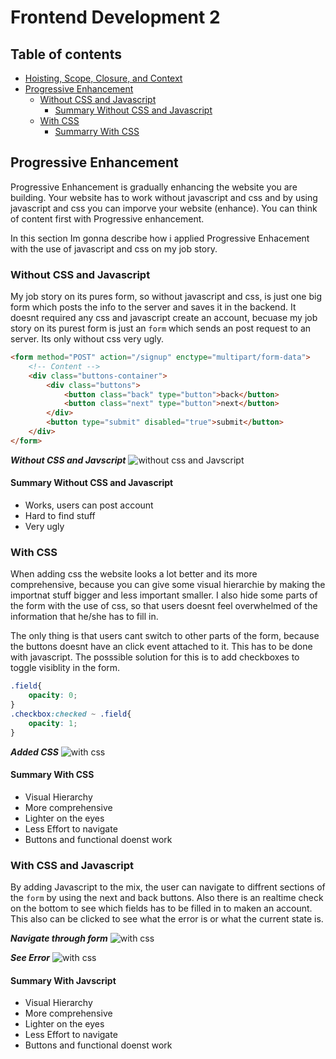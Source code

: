 # Frontend Development 2

## Table of contents
* [Hoisting, Scope, Closure, and Context]()
* [Progressive Enhancement](#progressive-enhancement)
    * [Without CSS and Javascript](#without-css-and-javascript)
        * [Summary Without CSS and Javascript](#summary-without-css-and-javascript)
    * [With CSS](#with-css)
        * [Summarry With CSS](#summary-with-css)

## Progressive Enhancement
Progressive Enhancement is gradually enhancing the website you are building. Your website has to work without javascript and css and by using javascript and css you can imporve your website (enhance). You can think of content first with Progressive enhancement.

In this section Im gonna describe how i applied Progressive Enhacement with the use of javascript and css on my job story.

### Without CSS and Javascript
My job story on its pures form, so without javascript and css, is just one big form which posts the info to the server and saves it in the backend. It doesnt required any css and javascript create an account, becuase my job story on its purest form is just an `form`  which sends an post request to an server. Its only without css very ugly.


```html
<form method="POST" action="/signup" enctype="multipart/form-data">
    <!-- Content -->
    <div class="buttons-container">
        <div class="buttons">
            <button class="back" type="button">back</button>
            <button class="next" type="button">next</button>
        </div>
        <button type="submit" disabled="true">submit</button>
    </div>
</form>
```


**_Without CSS and Javscript_**
![without css and Javscript](https://github.com/LaupWing/fe-assessment-2/blob/master/docs/no_css_js.gif)

#### Summary Without CSS and Javascript
*   Works, users can post account
*   Hard to find stuff
*   Very ugly

### With CSS
When adding css the website looks a lot better and its more comprehensive, because you can give some visual hierarchie by making the importnat stuff bigger and less important smaller.
I also hide some parts of the form with the use of css, so that users doesnt feel overwhelmed of the information that he/she has to fill in.

The only thing is that users cant switch to other parts of the form, because the buttons doesnt have an click event attached to it. This has to be done with javascript. 
The posssible solution for this is to add checkboxes to toggle visiblity in the form.
```css
.field{
    opacity: 0;
}
.checkbox:checked ~ .field{
    opacity: 1;
}
``` 

**_Added CSS_**
![with css](https://github.com/LaupWing/fe-assessment-2/blob/master/docs/css_on.gif)

#### Summary With CSS
*   Visual Hierarchy
*   More comprehensive
*   Lighter on the eyes
*   Less Effort to navigate
*   Buttons and functional doenst work

### With CSS and Javascript
By adding Javascript to the mix, the user can navigate to diffrent sections of the `form` by using the next and back buttons. Also there is an realtime check on the bottom to see which fields has to be filled in to maken an account. This also can be clicked to see what the error is or what the current state is.  

**_Navigate through form_**
![with css](https://github.com/LaupWing/fe-assessment-2/blob/master/docs/navigate.gif)

**_See Error_**
![with css](https://github.com/LaupWing/Project-Tech/blob/master/READMEImages/signup_more_info.gif)

#### Summary With Javscript
*   Visual Hierarchy
*   More comprehensive
*   Lighter on the eyes
*   Less Effort to navigate
*   Buttons and functional doenst work